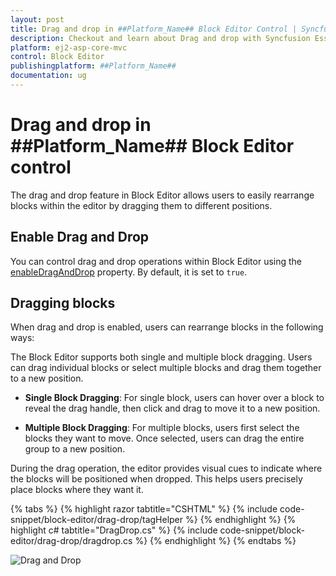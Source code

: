 ```yaml
---
layout: post
title: Drag and drop in ##Platform_Name## Block Editor Control | Syncfusion
description: Checkout and learn about Drag and drop with Syncfusion Essential ##Platform_Name## BlockEditor control, its elements, and more details.
platform: ej2-asp-core-mvc
control: Block Editor
publishingplatform: ##Platform_Name##
documentation: ug
---
```


# Drag and drop in ##Platform_Name## Block Editor control

The drag and drop feature in Block Editor allows users to easily rearrange blocks within the editor by dragging them to different positions.

## Enable Drag and Drop

You can control drag and drop operations within Block Editor using the [enableDragAndDrop](https://help.syncfusion.com/cr/aspnetcore-js2/Syncfusion.EJ2.BlockEditor.BlockEditor.html#Syncfusion_EJ2_BlockEditor_BlockEditor_EnableDragAndDrop) property. By default, it is set to `true`.

## Dragging blocks

When drag and drop is enabled, users can rearrange blocks in the following ways:

The Block Editor supports both single and multiple block dragging. Users can drag individual blocks or select multiple blocks and drag them together to a new position.

- **Single Block Dragging**: For single block, users can hover over a block to reveal the drag handle, then click and drag to move it to a new position.

- **Multiple Block Dragging**: For multiple blocks, users first select the blocks they want to move. Once selected, users can drag the entire group to a new position.

During the drag operation, the editor provides visual cues to indicate where the blocks will be positioned when dropped. This helps users precisely place blocks where they want it.

{% tabs %}
{% highlight razor tabtitle="CSHTML" %}
{% include code-snippet/block-editor/drag-drop/tagHelper %}
{% endhighlight %}
{% highlight c# tabtitle="DragDrop.cs" %}
{% include code-snippet/block-editor/drag-drop/dragdrop.cs %}
{% endhighlight %}
{% endtabs %}

![Drag and Drop](images/drag-drop.png)
